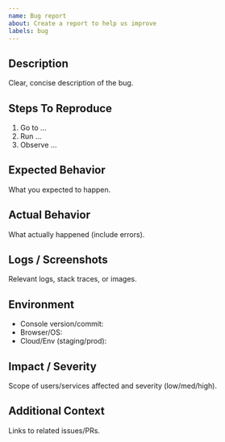 ```yaml
---
name: Bug report
about: Create a report to help us improve
labels: bug
---
```


## Description
Clear, concise description of the bug.

## Steps To Reproduce
1. Go to ...
2. Run ...
3. Observe ...

## Expected Behavior
What you expected to happen.

## Actual Behavior
What actually happened (include errors).

## Logs / Screenshots
Relevant logs, stack traces, or images.

## Environment
- Console version/commit:
- Browser/OS:
- Cloud/Env (staging/prod):

## Impact / Severity
Scope of users/services affected and severity (low/med/high).

## Additional Context
Links to related issues/PRs.

